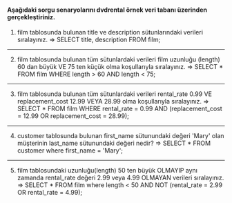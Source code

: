 #### Aşağıdaki sorgu senaryolarını dvdrental örnek veri tabanı üzerinden gerçekleştiriniz.

1. film tablosunda bulunan title ve description sütunlarındaki verileri sıralayınız.
=>
SELECT title, description FROM film;

----
2. film tablosunda bulunan tüm sütunlardaki verileri film uzunluğu (length) 60 dan büyük VE 75 ten küçük olma koşullarıyla sıralayınız.
=>
SELECT * FROM film WHERE length > 60 AND length < 75;

-----
3. film tablosunda bulunan tüm sütunlardaki verileri rental_rate 0.99 VE replacement_cost 12.99 VEYA 28.99 olma koşullarıyla sıralayınız.
=>
SELECT * FROM film WHERE rental_rate = 0.99 AND (replacement_cost = 12.99 OR replacement_cost = 28.99);

-----
4. customer tablosunda bulunan first_name sütunundaki değeri 'Mary' olan müşterinin last_name sütunundaki değeri nedir?
=>
SELECT * FROM customer where first_name = 'Mary';

-----
5. film tablosundaki uzunluğu(length) 50 ten büyük OLMAYIP aynı zamanda rental_rate değeri 2.99 veya 4.99 OLMAYAN verileri sıralayınız.
=>
SELECT * FROM film where length < 50 AND NOT (rental_rate = 2.99 OR rental_rate = 4.99);